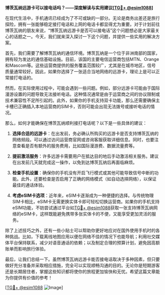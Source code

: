 **博茨瓦纳远游卡可以接电话吗？——深度解读与实用建议[[TG💪+ @esim1088](https://t.me/s/esim1088)]**

在现代生活中，手机通讯已经成为了不可或缺的一部分。无论是商务出差还是旅行探险，拥有一张能够稳定接打电话和上网的电话卡都显得尤为重要。对于计划前往博茨瓦纳的朋友来说，“博茨瓦纳远游卡是否可以接电话”这个问题想必是大家最关心的话题之一。今天，我们就来深入探讨一下这个问题，并提供一些实用的解决方案。

首先，我们需要了解博茨瓦纳的通信环境。博茨瓦纳是一个位于非洲南部的国家，拥有较为发达的通信基础设施。目前，该国的主要电信运营商包括MTN、Orange和Mascom等。这些运营商提供的服务覆盖范围较广，尤其是在城市地区，信号质量通常较好。因此，如果你选择了一张适合当地网络的远游卡，理论上是可以正常接打电话的。

然而，在实际使用过程中，可能会遇到一些问题。例如，部分远游卡可能由于国际漫游设置的问题导致无法接听电话。这种情况通常是由于运营商之间的协议限制或技术兼容性不足所引起的。此外，如果你的手机支持双卡功能，那么还需要确保主卡槽已正确插入本地运营商的SIM卡，否则可能会出现无法拨号或接听电话的情况。

那么，如何才能确保在博茨瓦纳顺利接打电话呢？以下是一些具体的建议：

1. **选择合适的远游卡**：在出发前，务必确认所购买的远游卡是否支持博茨瓦纳的网络频段。可以通过访问运营商官网或咨询客服获取详细信息。同时，也要注意查看是否有额外的服务费用，比如国际漫游费、数据流量费等。

2. **提前激活服务**：许多远游卡需要用户在抵达目的地后手动激活相关服务。建议在出发前几天就完成这一操作，以免到达博茨瓦纳后再面临麻烦。

3. **检查手机设置**：确保你的手机没有开启飞行模式或其他可能导致信号中断的功能。此外，还要检查是否启用了正确的网络模式（如自动选择网络），以保证最佳的通话体验。

4. **考虑eSIM卡选项**：近年来，eSIM卡逐渐成为一种便捷的选择。与传统物理SIM卡相比，eSIM卡无需更换实体卡即可轻松切换运营商。如果你的手机支持eSIM功能，不妨尝试通过平台如[TG💪+ @esim1088](https://t.me/s/esim1088)获取一张支持博茨瓦纳网络的eSIM卡，这样既能避免携带多张实体卡的不便，又能享受更加灵活的服务。

除了上述技巧之外，还有一些小贴士可以帮助你更好地应对在国外使用手机时的各种挑战。比如，下载离线地图应用以便在网络不佳的情况下也能导航；利用社交媒体平台保持联系，减少对语音通话的依赖；以及制定合理的预算计划，避免因高额账单而影响旅行体验。

最后，让我们总结一下。虽然博茨瓦纳远游卡能否接电话取决于多种因素，但只要做好充分准备并采取相应措施，完全可以实现顺畅沟通的目的。无论你是短期游客还是长期居住者，掌握这些知识都将使你的旅程更加愉快和无忧。希望这篇文章能为你提供有价值的参考！

[[TG💪+ @esim1088](https://t.me/s/esim1088) ![Image](https://i.postimg.cc/4NQfJmqS/Snipaste-2025-05-13-00-14-12.png)]